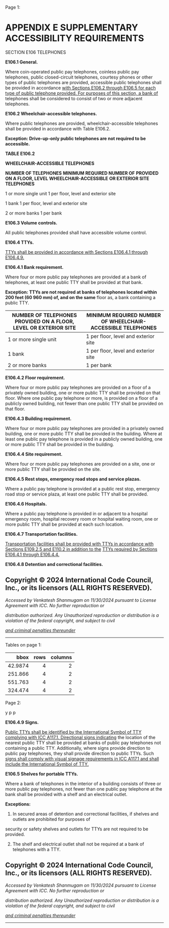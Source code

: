 Page 1:

# APPENDIX E SUPPLEMENTARY ACCESSIBILITY REQUIREMENTS

 SECTION E106
 TELEPHONES


**E106.1 General.**


Where coin-operated public pay telephones, coinless public pay telephones, public closed-circuit telephones, courtesy
phones or other types of public telephones are provided, accessible public telephones shall be provided in accordance
[with Sections E106.2 through E106.5 for each type of public telephone provided. For purposes of this section, a bank of](http://codes.iccsafe.org/#VACC2021P1_AppxE_SecE106.2)
telephones shall be considered to consist of two or more adjacent telephones.


**E106.2 Wheelchair-accessible telephones.**


Where public telephones are provided, wheelchair-accessible telephones shall be provided in accordance with Table
E106.2.

**Exception: Drive-up-only public telephones are not required to be accessible.**

**TABLE E106.2**

**WHEELCHAIR-ACCESSIBLE TELEPHONES**

**NUMBER OF TELEPHONES** **MINIMUM REQUIRED NUMBER OF**
**PROVIDED ON A FLOOR, LEVEL** **WHEELCHAIR-ACCESSIBLE**
**OR EXTERIOR SITE** **TELEPHONES**

1 or more single unit 1 per floor, level and exterior site

1 bank 1 per floor, level and exterior site

2 or more banks 1 per bank

**E106.3 Volume controls.**

All public telephones provided shall have accessible volume control.

**E106.4 TTYs.**

[TTYs shall be provided in accordance with Sections E106.4.1 through E106.4.9.](http://codes.iccsafe.org/#VACC2021P1_AppxE_SecE106.4.1)

**E106.4.1 Bank requirement.**

Where four or more public pay telephones are provided at a bank of telephones, at least one public TTY shall be provided
at that bank.

**Exception: TTYs are not required at banks of telephones located within 200 feet (60 960 mm) of, and on the same**
floor as, a bank containing a public TTY.

|NUMBER OF TELEPHONES PROVIDED ON A FLOOR, LEVEL OR EXTERIOR SITE|MINIMUM REQUIRED NUMBER OF WHEELCHAIR-ACCESSIBLE TELEPHONES|
|---|---|
|1 or more single unit|1 per floor, level and exterior site|
|1 bank|1 per floor, level and exterior site|
|2 or more banks|1 per bank|


**E106.4.2 Floor requirement.**

Where four or more public pay telephones are provided on a floor of a privately owned building, one or more public TTY
shall be provided on that floor. Where one public pay telephone or more, is provided on a floor of a publicly owned
building, not fewer than one public TTY shall be provided on that floor.

**E106.4.3 Building requirement.**

Where four or more public pay telephones are provided in a privately owned building, one or more public TTY shall be
provided in the building. Where at least one public pay telephone is provided in a publicly owned building, one or more
public TTY shall be provided in the building.

**E106.4.4 Site requirement.**

Where four or more public pay telephones are provided on a site, one or more public TTY shall be provided on the site.

**E106.4.5 Rest stops, emergency road stops and service plazas.**

Where a public pay telephone is provided at a public rest stop, emergency road stop or service plaza, at least one public
TTY shall be provided.

**E106.4.6 Hospitals.**

Where a public pay telephone is provided in or adjacent to a hospital emergency room, hospital recovery room or hospital
waiting room, one or more public TTY shall be provided at each such location.


**E106.4.7 Transportation facilities.**


[Transportation facilities shall be provided with TTYs in accordance with Sections E109.2.5 and E110.2 in addition to the](http://codes.iccsafe.org/#VACC2021P1_AppxE_SecE109.2.5)
[TTYs required by Sections E106.4.1 through E106.4.4.](http://codes.iccsafe.org/#VACC2021P1_AppxE_SecE106.4.1)


**E106.4.8 Detention and correctional facilities.**


## Copyright © 2024 International Code Council, Inc., or its licensors (ALL RIGHTS RESERVED).

_Accessed by Venkatesh Shanmugam on 11/30/2024 pursuant to License Agreement with ICC. No further reproduction or_

_distribution authorized. Any Unauthorized reproduction or distribution is a violation of the federal copyright, and subject to civil_

_[and criminal penalties thereunder](http://codes.iccsafe.org/content/VACC2021P1/appendix-e-supplementary-accessibility-requirements#VACC2021P1_AppxE_SecE106)_


-----



Tables on page 1:

|     bbox |   rows |   columns |
|---------:|-------:|----------:|
|  42.9874 |      4 |         2 |
| 251.866  |      4 |         2 |
| 551.763  |      4 |         2 |
| 324.474  |      4 |         2 |

Page 2:

y p p


**E106.4.9 Signs.**

[Public TTYs shall be identified by the International Symbol of TTY complying with ICC A117.1. Directional signs indicating](http://codes.iccsafe.org/#VACC2021P1_Ch35_PromICC_RefStdICC_A117_1_17)
the location of the nearest public TTY shall be provided at banks of public pay telephones not containing a public TTY.
Additionally, where signs provide direction to public pay telephones, they shall provide direction to public TTYs. Such
[signs shall comply with visual signage requirements in ICC A117.1 and shall include the International Symbol of TTY.](http://codes.iccsafe.org/#VACC2021P1_Ch35_PromICC_RefStdICC_A117_1_17)

**E106.5 Shelves for portable TTYs.**

Where a bank of telephones in the interior of a building consists of three or more public pay telephones, not fewer than
one public pay telephone at the bank shall be provided with a shelf and an electrical outlet.

**Exceptions:**

1. In secured areas of detention and correctional facilities, if shelves and outlets are prohibited for purposes of

security or safety shelves and outlets for TTYs are not required to be provided.

2. The shelf and electrical outlet shall not be required at a bank of telephones with a TTY.


## Copyright © 2024 International Code Council, Inc., or its licensors (ALL RIGHTS RESERVED).

_Accessed by Venkatesh Shanmugam on 11/30/2024 pursuant to License Agreement with ICC. No further reproduction or_

_distribution authorized. Any Unauthorized reproduction or distribution is a violation of the federal copyright, and subject to civil_

_[and criminal penalties thereunder](http://codes.iccsafe.org/content/VACC2021P1/appendix-e-supplementary-accessibility-requirements#VACC2021P1_AppxE_SecE106)_


-----



